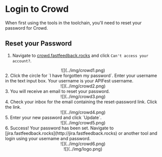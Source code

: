 # Login to Crowd

When first using the tools in the toolchain, you'll need to reset your password for Crowd.

## Reset your Password
1. Navigate to [crowd.fastfeedback.rocks](http://crowd.fastfeedback.rocks) and click `Can't access your account?`.
<center>
  ![](../img/crowd1.png)
</center>
2. Click the circle for `I have forgotten my password`. Enter your username in the text input box. Your username is your APIFest username.
<center>
  ![](../img/crowd2.png)
</center>
3. You will receive an email to reset your password.
<center> 
 ![](../img/crowd3.png)
</center>
4. Check your inbox for the email containing the reset-password link. Click the link.
<center>
  ![](../img/crowd4.png)
</center>
5. Enter your new password and click `Update`.
<center>
  ![](../img/crowd5.png)
</center>
6. Success! Your password has been set. Navigate to [jira.fastfeedback.rocks](http://jira.fastfeedback.rocks) or another tool and login using your username and password.
<center>
  ![](../img/crowd6.png)
</center>

<center id="footer">
  ![](../img/logo.png)
</center>

